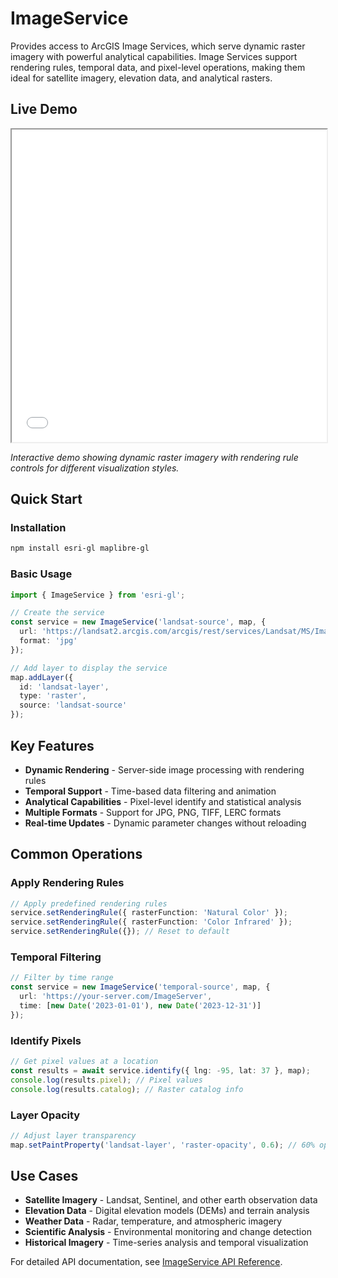 # ImageService

Provides access to ArcGIS Image Services, which serve dynamic raster imagery with powerful analytical capabilities. Image Services support rendering rules, temporal data, and pixel-level operations, making them ideal for satellite imagery, elevation data, and analytical rasters.

## Live Demo

<iframe 
  src="/examples/image-service.html" 
  width="100%" 
  height="500px" 
  style={{border: '1px solid #ddd', borderRadius: '8px'}}
  title="ImageService Demo">
</iframe>

*Interactive demo showing dynamic raster imagery with rendering rule controls for different visualization styles.*

## Quick Start

### Installation

```bash
npm install esri-gl maplibre-gl
```

### Basic Usage

```typescript
import { ImageService } from 'esri-gl';

// Create the service
const service = new ImageService('landsat-source', map, {
  url: 'https://landsat2.arcgis.com/arcgis/rest/services/Landsat/MS/ImageServer',
  format: 'jpg'
});

// Add layer to display the service
map.addLayer({
  id: 'landsat-layer',
  type: 'raster',
  source: 'landsat-source'
});
```

## Key Features

- **Dynamic Rendering** - Server-side image processing with rendering rules
- **Temporal Support** - Time-based data filtering and animation
- **Analytical Capabilities** - Pixel-level identify and statistical analysis
- **Multiple Formats** - Support for JPG, PNG, TIFF, LERC formats
- **Real-time Updates** - Dynamic parameter changes without reloading

## Common Operations

### Apply Rendering Rules
```typescript
// Apply predefined rendering rules
service.setRenderingRule({ rasterFunction: 'Natural Color' });
service.setRenderingRule({ rasterFunction: 'Color Infrared' });
service.setRenderingRule({}); // Reset to default
```

### Temporal Filtering
```typescript
// Filter by time range
const service = new ImageService('temporal-source', map, {
  url: 'https://your-server.com/ImageServer',
  time: [new Date('2023-01-01'), new Date('2023-12-31')]
});
```

### Identify Pixels
```typescript
// Get pixel values at a location
const results = await service.identify({ lng: -95, lat: 37 }, map);
console.log(results.pixel); // Pixel values
console.log(results.catalog); // Raster catalog info
```

### Layer Opacity
```typescript
// Adjust layer transparency
map.setPaintProperty('landsat-layer', 'raster-opacity', 0.6); // 60% opacity
```

## Use Cases

- **Satellite Imagery** - Landsat, Sentinel, and other earth observation data
- **Elevation Data** - Digital elevation models (DEMs) and terrain analysis
- **Weather Data** - Radar, temperature, and atmospheric imagery
- **Scientific Analysis** - Environmental monitoring and change detection
- **Historical Imagery** - Time-series analysis and temporal visualization

For detailed API documentation, see [ImageService API Reference](../api/image-service).